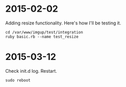 # 2015-02-02
Adding resize functionality.
Here's how I'll be testing it.

	cd /var/www/imgup/test/integration
	ruby basic.rb --name test_resize

# 2015-03-12
Check init.d log.
Restart.

	sudo reboot
